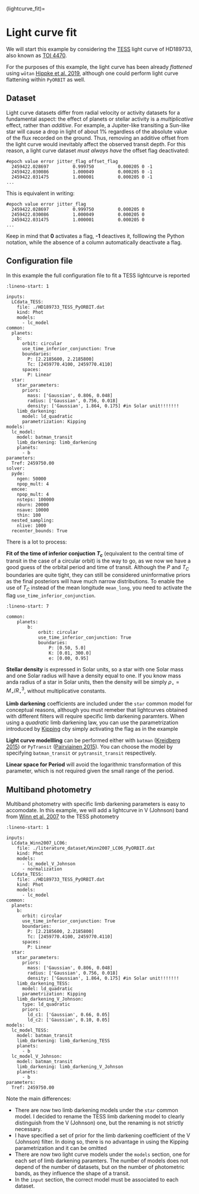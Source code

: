 (lightcurve_fit)=

# Light curve fit

We will start this example by considering the [TESS](https://www.nasa.gov/tess-transiting-exoplanet-survey-satellite) light curve of HD189733, also known as [TOI 4470](https://exofop.ipac.caltech.edu/tess/target.php?id=256364928). 

For the purposes of this example, the light curve has been already *flattened* using `wōtan` [Hippke et al. 2019](https://ui.adsabs.harvard.edu/abs/2019AJ....158..143H/abstract), although one could perform light curve flattening within `PyORBIT` as well.

## Dataset 

Light curve datasets differ from radial velocity or activity datasets for a fundamental aspect: the effect of planets or stellar activity is a *multiplicative* effect, rather than *additive*. For example, a Jupiter-like transiting a Sun-like star will cause a drop in light of about 1% regardless of the absolute value of the flux recorded on the ground. Thus, removing an additive offset from the light curve would inevitably affect the observed transit depth. For this reason, a light curve dataset *must always have* the offset flag deactivated:

```
#epoch value error jitter_flag offset_flag
  2459422.028697         0.999750         0.000205 0 -1
  2459422.030086         1.000049         0.000205 0 -1
  2459422.031475         1.000001         0.000205 0 -1
...
```

This is equivalent in writing:
```
#epoch value error jitter_flag
  2459422.028697         0.999750         0.000205 0
  2459422.030086         1.000049         0.000205 0
  2459422.031475         1.000001         0.000205 0
...
```

Keep in mind that **0** activates a flag, **-1** deactives it, folllowing the Python notation, while the absence of a column automatically deactivate a flag.

## Configuration file 

In this example the full configuration file to fit a TESS lightcurve is reported

```{code-block} yaml
:lineno-start: 1

inputs:
  LCdata_TESS:
    file: ./HD189733_TESS_PyORBIT.dat
    kind: Phot
    models:
      - lc_model
common:
  planets:
    b:
      orbit: circular
      use_time_inferior_conjunction: True
      boundaries:
        P: [2.2185600, 2.2185800]
        Tc: [2459770.4100, 2459770.4110]
      spaces:
        P: Linear
  star:
    star_parameters:
      priors:
        mass: ['Gaussian', 0.806, 0.048]
        radius: ['Gaussian', 0.756, 0.018]
        density: ['Gaussian', 1.864, 0.175] #in Solar unit!!!!!!!
    limb_darkening:
      model: ld_quadratic
      parametrization: Kipping
models:
  lc_model:
    model: batman_transit
    limb_darkening: limb_darkening
    planets:
      - b
parameters:
  Tref: 2459750.00
solver:
  pyde:
    ngen: 50000
    npop_mult: 4
  emcee:
    npop_mult: 4
    nsteps: 100000
    nburn: 20000
    nsave: 10000
    thin: 100
  nested_sampling:
    nlive: 1000
  recenter_bounds: True

```

There is a lot to process:

**Fit of the time of inferior conjuction $T_c$** (equivalent to the central time of transit in the case of a circular orbit) is the way to go, as we now we have a good guess of the orbital period and time of transit. Although the $P$ and $T_C$ boundaries are quite tight, they can still be considered uninformative priors as the final posteriors will have much narrow distributions.
To enable the use of $T_C$ instead of the mean longitude `mean_long`, you need to activate the flag `use_time_inferior_conjunction`. 

```{code-block} yaml
:lineno-start: 7

common:
    planets:
        b:
            orbit: circular
            use_time_inferior_conjunction: True
            boundaries:
                P: [0.50, 5.0]
                K: [0.01, 300.0]
                e: [0.00, 0.95]
```

**Stellar density** is expressed in Solar units, so a star with one Solar mass and one Solar radius will have a density equal to one. If you know mass anda radius of a star in Solar units, then the density will be simply $\rho_\star = M_\star / R_\star^3$, without multiplicative constants.

**Limb darkening** coefficients are included under the `star` common model for conceptual reasons, although you must remeber that lightcurves obtained with different filters will require specific limb darkening paramters. When using a *quadratic* limb darkening law, you can use the parametrization introduced by [Kipping](https://ui.adsabs.harvard.edu/abs/2013MNRAS.435.2152K/abstract) cby simply activating the flag as in the example

**Light curve modellling** can be performed either with `batman` ([Kreidberg 2015](https://ui.adsabs.harvard.edu/abs/2015PASP..127.1161K/abstract)) or `PyTransit` ([Pairviainen 2015](https://arxiv.org/abs/1504.07433)). You can choose the model by specifying `batman_transit` or `pytransit_transit` respectively.

**Linear space for Period** will avoid the logarithmic transformation of this parameter, which is not required given the small range of the period.

## Multiband photometry 

Multiband photometry with specific limb darkening parameters is easy to accomodate.
In this example, we will add a lightcurve in V (Johnson) band from [Winn et al. 2007](https://ui.adsabs.harvard.edu/abs/2007AJ....133.1828W/abstract) to the TESS photometry

```{code-block} yaml
:lineno-start: 1

inputs:
  LCdata_Winn2007_LC06:
    file: ./literature_dataset/Winn2007_LC06_PyORBIT.dat
    kind: Phot
    models:
      - lc_model_V_Johnson
      - normalization
  LCdata_TESS:
    file: ./HD189733_TESS_PyORBIT.dat
    kind: Phot
    models:
      - lc_model
common:
  planets:
    b:
      orbit: circular
      use_time_inferior_conjunction: True
      boundaries:
        P: [2.2185600, 2.2185800]
        Tc: [2459770.4100, 2459770.4110]
      spaces:
        P: Linear
  star:
    star_parameters:
      priors:
        mass: ['Gaussian', 0.806, 0.048]
        radius: ['Gaussian', 0.756, 0.018]
        density: ['Gaussian', 1.864, 0.175] #in Solar unit!!!!!!!
    limb_darkening_TESS:
      model: ld_quadratic
      parametrization: Kipping
    limb_darkening_V_Johnson:
      type: ld_quadratic
      priors:
        ld_c1: ['Gaussian', 0.66, 0.05]
        ld_c2: ['Gaussian', 0.10, 0.05]
models:
  lc_model_TESS:
    model: batman_transit
    limb_darkening: limb_darkening_TESS
    planets:
      - b
  lc_model_V_Johnson:
    model: batman_transit
    limb_darkening: limb_darkening_V_Johnson
    planets:
      - b
parameters:
  Tref: 2459750.00

```

Note the main differences:

- There are now two limb darkening models under the `star` common model. I decided to rename the TESS limb darkening model to clearly distinguish from the V (Johnson) one, but the renaming is not strictly necessary.
- I have specified a set of prior for the limb darkening coefficient of the V (Johnson) filter. In doing so, there is no advantage in using the Kipping parametrization and it can be omitted
- There are now two light curve models under the `models` section, one for each set of limb darkening paramters. The number of models does not depend of the number of datasets, but on the number of photometric bands, as they influence the shape of a transit.
- In the `input` section, the correct model must be associated to each dataset.


